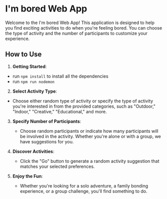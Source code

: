 # I'm bored Web App

Welcome to the I'm bored Web App! This application is designed to help you find exciting activities to do when you're feeling bored. You can choose the type of activity and the number of participants to customize your experience.

## How to Use

1. **Getting Started**:
   
- run `npm install` to install all the dependencies
- run `npm run nodemon`


2. **Select Activity Type**:

- Choose either random type of activity or specify the type of activity you're interested in from the provided categories, such as "Outdoor," "Indoor," "Creative," "Educational," and more.

3. **Specify Number of Participants**:

   - Choose random participants or indicate how many participants will be involved in the activity. Whether you're alone or with a group, we have suggestions for you.

4. **Discover Activities**:

   - Click the "Go" button to generate a random activity suggestion that matches your selected preferences.

5. **Enjoy the Fun**:
   - Whether you're looking for a solo adventure, a family bonding experience, or a group challenge, you'll find something to do.




